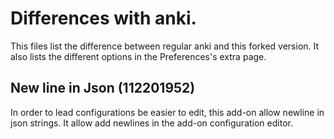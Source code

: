# Differences with anki.
This files list the difference between regular anki and this forked
version. It also lists the different options in the Preferences's extra page.

## New line in Json (112201952)
In order to lead configurations be easier to edit, this add-on allow
newline in json strings. It allow add newlines in the add-on
configuration editor.
